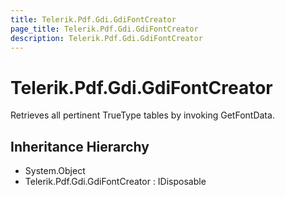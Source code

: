 ```yaml
---
title: Telerik.Pdf.Gdi.GdiFontCreator
page_title: Telerik.Pdf.Gdi.GdiFontCreator
description: Telerik.Pdf.Gdi.GdiFontCreator
---
```


# Telerik.Pdf.Gdi.GdiFontCreator

Retrieves all pertinent TrueType tables by invoking GetFontData.

## Inheritance Hierarchy

* System.Object
* Telerik.Pdf.Gdi.GdiFontCreator : IDisposable

